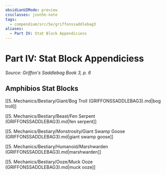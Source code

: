 ```yaml
---
obsidianUIMode: preview
cssclasses: json5e-note
tags:
  - compendium/src/5e/griffonssaddlebag3
aliases:
  - Part IV: Stat Block Appendiciess
---
```

# Part IV: Stat Block Appendiciess
*Source: Griffon's Saddlebag Book 3, p. 6* 

## Amphibios Stat Blocks

[[5. Mechanics/Bestiary/Giant/Bog Troll (GRIFFONSSADDLEBAG3).md\|bog troll]]

[[5. Mechanics/Bestiary/Beast/Fen Serpent (GRIFFONSSADDLEBAG3).md\|fen serpent]]

[[5. Mechanics/Bestiary/Monstrosity/Giant Swamp Goose (GRIFFONSSADDLEBAG3).md\|giant swamp goose]]

[[5. Mechanics/Bestiary/Humanoid/Marshwarden (GRIFFONSSADDLEBAG3).md\|marshwarden]]

[[5. Mechanics/Bestiary/Ooze/Muck Ooze (GRIFFONSSADDLEBAG3).md\|muck ooze]]
